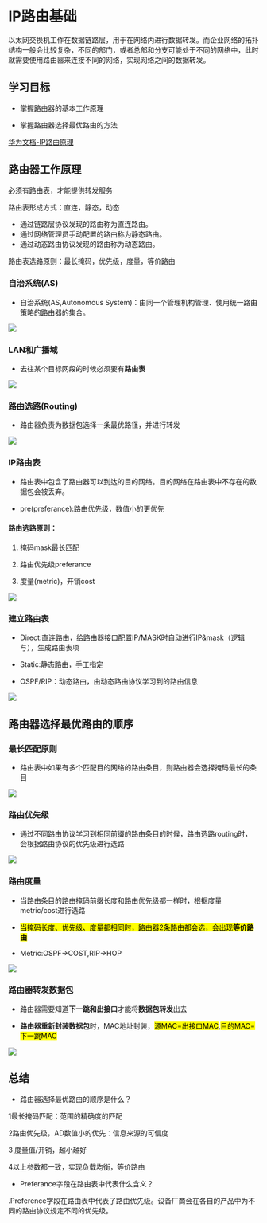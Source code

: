 # IP路由基础

以太网交换机工作在数据链路层，用于在网络内进行数据转发。而企业网络的拓扑结构一般会比较复杂，不同的部门，或者总部和分支可能处于不同的网络中，此时就需要使用路由器来连接不同的网络，实现网络之间的数据转发。

## 学习目标

- 掌握路由器的基本工作原理

- 掌握路由器选择最优路由的方法

[ 华为文档-IP路由原理](https://support.huawei.com/enterprise/zh/doc/EDOC1000141354/ac09508)

## 路由器工作原理

必须有路由表，才能提供转发服务

路由表形成方式：直连，静态，动态

- 通过链路层协议发现的路由称为直连路由。
- 通过网络管理员手动配置的路由称为静态路由。
- 通过动态路由协议发现的路由称为动态路由。

路由表选路原则：最长掩码，优先级，度量，等价路由

### 自治系统(AS)

- 自治系统(AS,Autonomous System)：由同一个管理机构管理、使用统一路由策略的路由器的集合。

![](../images/autonomous_system.png)

### LAN和广播域

- 去往某个目标网段的时候必须要有**路由表**

![](../images/lan_broadcast_domain.png)

### 路由选路(Routing)

- 路由器负责为数据包选择一条最优路径，并进行转发

![](../images/routing_selection.png)

### IP路由表

- 路由表中包含了路由器可以到达的目的网络。目的网络在路由表中不存在的数据包会被丢弃。

- pre(preferance):路由优先级，数值小的更优先

#### 路由选路原则：

1. 掩码mask最长匹配

2. 路由优先级preferance

3. 度量(metric)，开销cost

![](../images/ip_routing_table.png)

### 建立路由表

- Direct:直连路由，给路由器接口配置IP/MASK时自动进行IP&mask（逻辑与），生成路由表项

- Static:静态路由，手工指定

- OSPF/RIP：动态路由，由动态路由协议学习到的路由信息

![](../images/establish_routing_table.png)

## 路由器选择最优路由的顺序

### 最长匹配原则

- 路由表中如果有多个匹配目的网络的路由条目，则路由器会选择掩码最长的条目

![](../images/longest_matching_principle.png)

### 路由优先级

- 通过不同路由协议学习到相同前缀的路由条目的时候，路由选路routing时，会根据路由协议的优先级进行选路

![](../images/routing_preferance.png)

### 路由度量

- 当路由条目的路由掩码前缀长度和路由优先级都一样时，根据度量metric/cost进行选路

- <mark>当掩码长度、优先级、度量都相同时，路由器2条路由都会选，会出现**等价路由**</mark>

- Metric:OSPF->COST,RIP->HOP

![](../images/routing_metrics.png)

### 路由器转发数据包

- 路由器需要知道**下一跳和出接口**才能将**数据包转发**出去

- **路由器重新封装数据包**时，MAC地址封装，<mark>源MAC=出接口MAC</mark>,<mark>目的MAC=下一跳MAC</mark>

![](../images/router_forward_packets.png)

## 总结

- 路由器选择最优路由的顺序是什么？

1最长掩码匹配：范围的精确度的匹配

2路由优先级，AD数值小的优先：信息来源的可信度

3 度量值/开销，越小越好

4以上参数都一致，实现负载均衡，等价路由

- Preferance字段在路由表中代表什么含义？

.Preference字段在路由表中代表了路由优先级。设备厂商会在各自的产品中为不同的路由协议规定不同的优先级。
